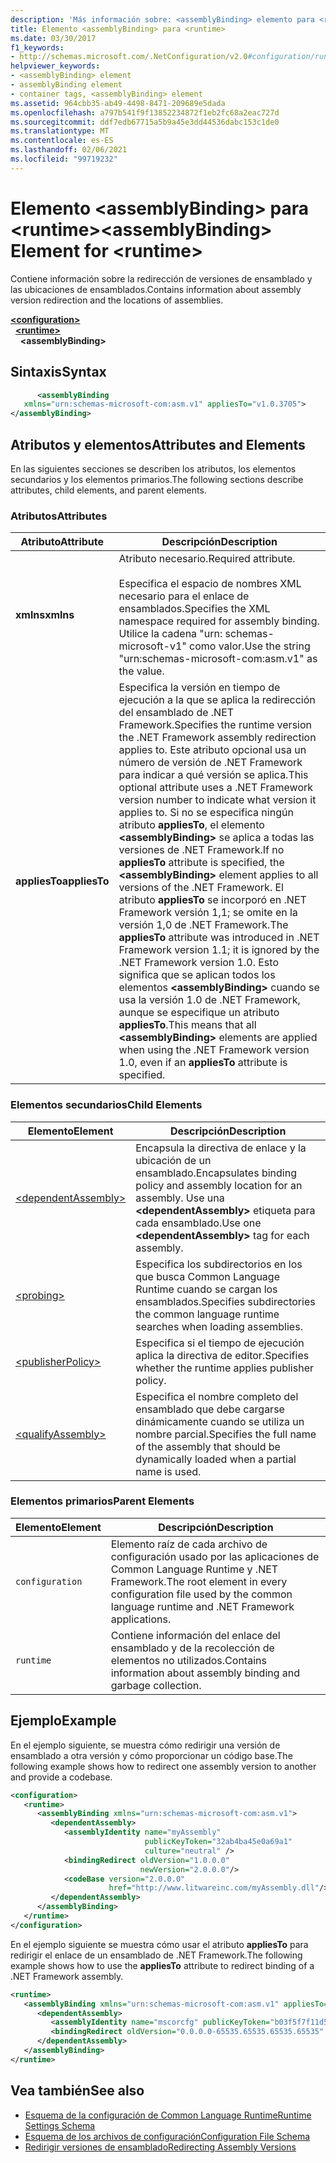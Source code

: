 ```yaml
---
description: 'Más información sobre: <assemblyBinding> elemento para <runtime>'
title: Elemento <assemblyBinding> para <runtime>
ms.date: 03/30/2017
f1_keywords:
- http://schemas.microsoft.com/.NetConfiguration/v2.0#configuration/runtime/assemblyBinding
helpviewer_keywords:
- <assemblyBinding> element
- assemblyBinding element
- container tags, <assemblyBinding> element
ms.assetid: 964cbb35-ab49-4498-8471-209689e5dada
ms.openlocfilehash: a797b541f9f13852234872f1eb2fc68a2eac727d
ms.sourcegitcommit: ddf7edb67715a5b9a45e3dd44536dabc153c1de0
ms.translationtype: MT
ms.contentlocale: es-ES
ms.lasthandoff: 02/06/2021
ms.locfileid: "99719232"
---
```

# <a name="assemblybinding-element-for-runtime"></a><span data-ttu-id="149a9-103">Elemento \<assemblyBinding> para \<runtime></span><span class="sxs-lookup"><span data-stu-id="149a9-103">\<assemblyBinding> Element for \<runtime></span></span>

<span data-ttu-id="149a9-104">Contiene información sobre la redirección de versiones de ensamblado y las ubicaciones de ensamblados.</span><span class="sxs-lookup"><span data-stu-id="149a9-104">Contains information about assembly version redirection and the locations of assemblies.</span></span>  
  
[**\<configuration>**](../configuration-element.md)\
&nbsp;&nbsp;[**\<runtime>**](runtime-element.md)\
&nbsp;&nbsp;&nbsp;&nbsp;**\<assemblyBinding>**  
  
## <a name="syntax"></a><span data-ttu-id="149a9-105">Sintaxis</span><span class="sxs-lookup"><span data-stu-id="149a9-105">Syntax</span></span>  
  
```xml  
      <assemblyBinding
   xmlns="urn:schemas-microsoft-com:asm.v1" appliesTo="v1.0.3705">  
</assemblyBinding>  
```  
  
## <a name="attributes-and-elements"></a><span data-ttu-id="149a9-106">Atributos y elementos</span><span class="sxs-lookup"><span data-stu-id="149a9-106">Attributes and Elements</span></span>  

 <span data-ttu-id="149a9-107">En las siguientes secciones se describen los atributos, los elementos secundarios y los elementos primarios.</span><span class="sxs-lookup"><span data-stu-id="149a9-107">The following sections describe attributes, child elements, and parent elements.</span></span>  
  
### <a name="attributes"></a><span data-ttu-id="149a9-108">Atributos</span><span class="sxs-lookup"><span data-stu-id="149a9-108">Attributes</span></span>  
  
|<span data-ttu-id="149a9-109">Atributo</span><span class="sxs-lookup"><span data-stu-id="149a9-109">Attribute</span></span>|<span data-ttu-id="149a9-110">Descripción</span><span class="sxs-lookup"><span data-stu-id="149a9-110">Description</span></span>|  
|---------------|-----------------|  
|<span data-ttu-id="149a9-111">**xmlns**</span><span class="sxs-lookup"><span data-stu-id="149a9-111">**xmlns**</span></span>|<span data-ttu-id="149a9-112">Atributo necesario.</span><span class="sxs-lookup"><span data-stu-id="149a9-112">Required attribute.</span></span><br /><br /> <span data-ttu-id="149a9-113">Especifica el espacio de nombres XML necesario para el enlace de ensamblados.</span><span class="sxs-lookup"><span data-stu-id="149a9-113">Specifies the XML namespace required for assembly binding.</span></span> <span data-ttu-id="149a9-114">Utilice la cadena "urn: schemas-microsoft-v1" como valor.</span><span class="sxs-lookup"><span data-stu-id="149a9-114">Use the string "urn:schemas-microsoft-com:asm.v1" as the value.</span></span>|  
|<span data-ttu-id="149a9-115">**appliesTo**</span><span class="sxs-lookup"><span data-stu-id="149a9-115">**appliesTo**</span></span>|<span data-ttu-id="149a9-116">Especifica la versión en tiempo de ejecución a la que se aplica la redirección del ensamblado de .NET Framework.</span><span class="sxs-lookup"><span data-stu-id="149a9-116">Specifies the runtime version the .NET Framework assembly redirection applies to.</span></span> <span data-ttu-id="149a9-117">Este atributo opcional usa un número de versión de .NET Framework para indicar a qué versión se aplica.</span><span class="sxs-lookup"><span data-stu-id="149a9-117">This optional attribute uses a .NET Framework version number to indicate what version it applies to.</span></span> <span data-ttu-id="149a9-118">Si no se especifica ningún atributo **appliesTo**, el elemento **\<assemblyBinding>** se aplica a todas las versiones de .NET Framework.</span><span class="sxs-lookup"><span data-stu-id="149a9-118">If no **appliesTo** attribute is specified, the **\<assemblyBinding>** element applies to all versions of the .NET Framework.</span></span> <span data-ttu-id="149a9-119">El atributo **appliesTo** se incorporó en .NET Framework versión 1,1; se omite en la versión 1,0 de .NET Framework.</span><span class="sxs-lookup"><span data-stu-id="149a9-119">The **appliesTo** attribute was introduced in .NET Framework version 1.1; it is ignored by the .NET Framework version 1.0.</span></span> <span data-ttu-id="149a9-120">Esto significa que se aplican todos los elementos **\<assemblyBinding>** cuando se usa la versión 1.0 de .NET Framework, aunque se especifique un atributo **appliesTo**.</span><span class="sxs-lookup"><span data-stu-id="149a9-120">This means that all **\<assemblyBinding>** elements are applied when using the .NET Framework version 1.0, even if an **appliesTo** attribute is specified.</span></span>|  
  
### <a name="child-elements"></a><span data-ttu-id="149a9-121">Elementos secundarios</span><span class="sxs-lookup"><span data-stu-id="149a9-121">Child Elements</span></span>  
  
|<span data-ttu-id="149a9-122">Elemento</span><span class="sxs-lookup"><span data-stu-id="149a9-122">Element</span></span>|<span data-ttu-id="149a9-123">Descripción</span><span class="sxs-lookup"><span data-stu-id="149a9-123">Description</span></span>|  
|-------------|-----------------|  
|[\<dependentAssembly>](dependentassembly-element.md)|<span data-ttu-id="149a9-124">Encapsula la directiva de enlace y la ubicación de un ensamblado.</span><span class="sxs-lookup"><span data-stu-id="149a9-124">Encapsulates binding policy and assembly location for an assembly.</span></span> <span data-ttu-id="149a9-125">Use una **\<dependentAssembly>** etiqueta para cada ensamblado.</span><span class="sxs-lookup"><span data-stu-id="149a9-125">Use one **\<dependentAssembly>** tag for each assembly.</span></span>|  
|[\<probing>](probing-element.md)|<span data-ttu-id="149a9-126">Especifica los subdirectorios en los que busca Common Language Runtime cuando se cargan los ensamblados.</span><span class="sxs-lookup"><span data-stu-id="149a9-126">Specifies subdirectories the common language runtime searches when loading assemblies.</span></span>|  
|[\<publisherPolicy>](publisherpolicy-element.md)|<span data-ttu-id="149a9-127">Especifica si el tiempo de ejecución aplica la directiva de editor.</span><span class="sxs-lookup"><span data-stu-id="149a9-127">Specifies whether the runtime applies publisher policy.</span></span>|  
|[\<qualifyAssembly>](qualifyassembly-element.md)|<span data-ttu-id="149a9-128">Especifica el nombre completo del ensamblado que debe cargarse dinámicamente cuando se utiliza un nombre parcial.</span><span class="sxs-lookup"><span data-stu-id="149a9-128">Specifies the full name of the assembly that should be dynamically loaded when a partial name is used.</span></span>|  
  
### <a name="parent-elements"></a><span data-ttu-id="149a9-129">Elementos primarios</span><span class="sxs-lookup"><span data-stu-id="149a9-129">Parent Elements</span></span>  
  
|<span data-ttu-id="149a9-130">Elemento</span><span class="sxs-lookup"><span data-stu-id="149a9-130">Element</span></span>|<span data-ttu-id="149a9-131">Descripción</span><span class="sxs-lookup"><span data-stu-id="149a9-131">Description</span></span>|  
|-------------|-----------------|  
|`configuration`|<span data-ttu-id="149a9-132">Elemento raíz de cada archivo de configuración usado por las aplicaciones de Common Language Runtime y .NET Framework.</span><span class="sxs-lookup"><span data-stu-id="149a9-132">The root element in every configuration file used by the common language runtime and .NET Framework applications.</span></span>|  
|`runtime`|<span data-ttu-id="149a9-133">Contiene información del enlace del ensamblado y de la recolección de elementos no utilizados.</span><span class="sxs-lookup"><span data-stu-id="149a9-133">Contains information about assembly binding and garbage collection.</span></span>|  
  
## <a name="example"></a><span data-ttu-id="149a9-134">Ejemplo</span><span class="sxs-lookup"><span data-stu-id="149a9-134">Example</span></span>  

 <span data-ttu-id="149a9-135">En el ejemplo siguiente, se muestra cómo redirigir una versión de ensamblado a otra versión y cómo proporcionar un código base.</span><span class="sxs-lookup"><span data-stu-id="149a9-135">The following example shows how to redirect one assembly version to another and provide a codebase.</span></span>  
  
```xml  
<configuration>  
   <runtime>  
      <assemblyBinding xmlns="urn:schemas-microsoft-com:asm.v1">  
         <dependentAssembly>  
            <assemblyIdentity name="myAssembly"  
                              publicKeyToken="32ab4ba45e0a69a1"  
                              culture="neutral" />  
            <bindingRedirect oldVersion="1.0.0.0"  
                             newVersion="2.0.0.0"/>  
            <codeBase version="2.0.0.0"  
                      href="http://www.litwareinc.com/myAssembly.dll"/>  
         </dependentAssembly>  
      </assemblyBinding>  
   </runtime>  
</configuration>  
```  
  
 <span data-ttu-id="149a9-136">En el ejemplo siguiente se muestra cómo usar el atributo **appliesTo** para redirigir el enlace de un ensamblado de .NET Framework.</span><span class="sxs-lookup"><span data-stu-id="149a9-136">The following example shows how to use the **appliesTo** attribute to redirect binding of a .NET Framework assembly.</span></span>  
  
```xml  
<runtime>  
   <assemblyBinding xmlns="urn:schemas-microsoft-com:asm.v1" appliesTo="v1.0.3705">  
      <dependentAssembly>
         <assemblyIdentity name="mscorcfg" publicKeyToken="b03f5f7f11d50a3a" culture=""/>  
         <bindingRedirect oldVersion="0.0.0.0-65535.65535.65535.65535" newVersion="1.0.3300.0"/>  
      </dependentAssembly>  
   </assemblyBinding>  
</runtime>  
```  
  
## <a name="see-also"></a><span data-ttu-id="149a9-137">Vea también</span><span class="sxs-lookup"><span data-stu-id="149a9-137">See also</span></span>

- [<span data-ttu-id="149a9-138">Esquema de la configuración de Common Language Runtime</span><span class="sxs-lookup"><span data-stu-id="149a9-138">Runtime Settings Schema</span></span>](index.md)
- [<span data-ttu-id="149a9-139">Esquema de los archivos de configuración</span><span class="sxs-lookup"><span data-stu-id="149a9-139">Configuration File Schema</span></span>](../index.md)
- [<span data-ttu-id="149a9-140">Redirigir versiones de ensamblado</span><span class="sxs-lookup"><span data-stu-id="149a9-140">Redirecting Assembly Versions</span></span>](../../redirect-assembly-versions.md)
